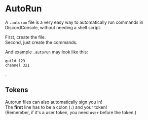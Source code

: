# AutoRun
A `.autorun` file is a very easy way to automatically run commands in DiscordConsole, without needing a shell script.

First, create the file.  
Second, just create the commands.  

And example `.autorun` may look like this:  
```
guild 123
channel 321
```
.

## Tokens
Autorun files can also automatically sign you in!  
The **first** line has to be a colon (`:`) and your token!  
(Remember, if it's a user token, you need `user` before the token.)
